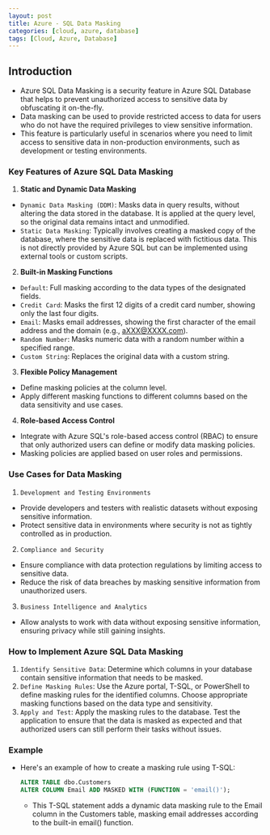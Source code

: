 ```yaml
---
layout: post
title: Azure - SQL Data Masking
categories: [cloud, azure, database]
tags: [Cloud, Azure, Database]
---
```


## Introduction
- Azure SQL Data Masking is a security feature in Azure SQL Database that helps to prevent unauthorized access to sensitive data by obfuscating it on-the-fly. 
- Data masking can be used to provide restricted access to data for users who do not have the required privileges to view sensitive information. 
- This feature is particularly useful in scenarios where you need to limit access to sensitive data in non-production environments, such as development or testing environments.

### Key Features of Azure SQL Data Masking
1. **Static and Dynamic Data Masking**
- `Dynamic Data Masking (DDM)`: Masks data in query results, without altering the data stored in the database. It is applied at the query level, so the original data remains intact and unmodified.
- `Static Data Masking`: Typically involves creating a masked copy of the database, where the sensitive data is replaced with fictitious data. This is not directly provided by Azure SQL but can be implemented using external tools or custom scripts.

2. **Built-in Masking Functions**
- `Default`: Full masking according to the data types of the designated fields.
- `Credit Card`: Masks the first 12 digits of a credit card number, showing only the last four digits.
- `Email`: Masks email addresses, showing the first character of the email address and the domain (e.g., aXXX@XXXX.com).
- `Random Number`: Masks numeric data with a random number within a specified range.
- `Custom String`: Replaces the original data with a custom string.

3. **Flexible Policy Management**
- Define masking policies at the column level.
- Apply different masking functions to different columns based on the data sensitivity and use cases.

4. **Role-based Access Control**
- Integrate with Azure SQL's role-based access control (RBAC) to ensure that only authorized users can define or modify data masking policies.
- Masking policies are applied based on user roles and permissions.

### Use Cases for Data Masking
1. `Development and Testing Environments`
- Provide developers and testers with realistic datasets without exposing sensitive information.
- Protect sensitive data in environments where security is not as tightly controlled as in production.

2. `Compliance and Security`
- Ensure compliance with data protection regulations by limiting access to sensitive data.
- Reduce the risk of data breaches by masking sensitive information from unauthorized users.

3. `Business Intelligence and Analytics`
- Allow analysts to work with data without exposing sensitive information, ensuring privacy while still gaining insights.

### How to Implement Azure SQL Data Masking
1. `Identify Sensitive Data`: Determine which columns in your database contain sensitive information that needs to be masked.
2. `Define Masking Rules`: Use the Azure portal, T-SQL, or PowerShell to define masking rules for the identified columns. Choose appropriate masking functions based on the data type and sensitivity.
3. `Apply and Test`: Apply the masking rules to the database. Test the application to ensure that the data is masked as expected and that authorized users can still perform their tasks without issues.

### Example
- Here's an example of how to create a masking rule using T-SQL:

    ```sql
    ALTER TABLE dbo.Customers
    ALTER COLUMN Email ADD MASKED WITH (FUNCTION = 'email()');
    ```
    - This T-SQL statement adds a dynamic data masking rule to the Email column in the Customers table, masking email addresses according to the built-in email() function.
